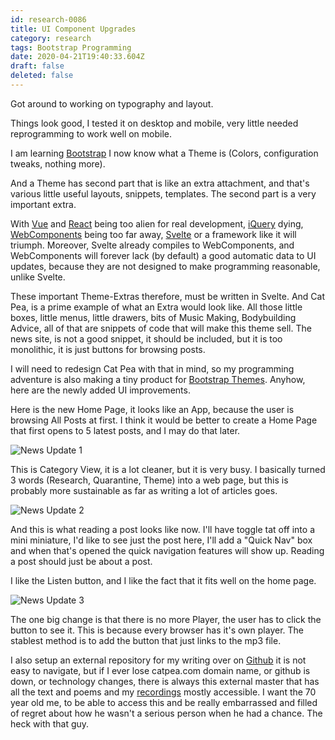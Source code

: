 ```yaml
---
id: research-0086
title: UI Component Upgrades
category: research
tags: Bootstrap Programming
date: 2020-04-21T19:40:33.604Z
draft: false
deleted: false
---
```


Got around to working on typography and layout.

Things look good, I tested it on desktop and mobile, very little needed reprogramming to work well on mobile.

I am learning [Bootstrap](https://www.youtube.com/watch?v=FtXd_qQJgfI) I now know what a Theme is (Colors, configuration tweaks, nothing more).

And a Theme has second part that is like an extra attachment, and that's various little useful layouts, snippets, templates. The second part is a very important extra.

With [Vue](https://www.youtube.com/watch?v=FtXd_qQJgfI) and [React](https://www.youtube.com/watch?v=0KlRgFEEz0g) being too alien for real development, [iQuery](https://www.youtube.com/watch?v=JjIvF0yikGU) dying, [WebComponents](https://www.youtube.com/watch?v=R9o9js_HKwc) being too far away, [Svelte](https://www.youtube.com/watch?v=ws97Etvs-Qs) or a framework like it will triumph. Moreover, Svelte already compiles to WebComponents, and WebComponents will forever lack (by default) a good automatic data to UI updates, because they are not designed to make programming reasonable, unlike Svelte.

These important Theme-Extras therefore, must be written in Svelte. And Cat Pea, is a prime example of what an Extra would look like. All those little boxes, little menus, little drawers, bits of Music Making, Bodybuilding Advice, all of that are snippets of code that will make this theme sell. The news site, is not a good snippet, it should be included, but it is too monolithic, it is just buttons for browsing posts.

I will need to redesign Cat Pea with that in mind, so my programming adventure is also making a tiny product for [Bootstrap Themes](https://themes.getbootstrap.com/). Anyhow, here are the newly added UI improvements.

Here is the new Home Page, it looks like an App, because the user is browsing All Posts at first. I think it would be better to create a Home Page that first opens to 5 latest posts, and I may do that later.

![News Update 1](image/research-0086-news-update-1.png)

This is Category View, it is a lot cleaner, but it is very busy. I basically turned 3 words (Research, Quarantine, Theme) into a web page, but this is probably more sustainable as far as writing a lot of articles goes.

![News Update 2](image/research-0086-news-update-2.png)

And this is what reading a post looks like now. I'll have toggle tat off into a mini miniature, I'd like to see just the post here, I'll add a "Quick Nav" box and when that's opened the quick navigation features will show up. Reading a post should just be about a post.

I like the Listen button, and I like the fact that it fits well on the home page.

![News Update 3](image/research-0086-news-update-3.png)

The one big change is that there is no more Player, the user has to click the button to see it. This is because every browser has it's own player. The stablest method is to add the button that just links to the mp3 file.

I also setup an external repository for my writing over on [Github](https://github.com/fantasyui-com/news) it is not easy to navigate, but if I ever lose catpea.com domain name, or github is down, or technology changes, there is always this external master that has all the text and poems and my [recordings](https://github.com/fantasyui-com/news/tree/master/poems) mostly accessible. I want the 70 year old me, to be able to access this and be really embarrassed and filled of regret about how he wasn't a serious person when he had a chance. The heck with that guy.
